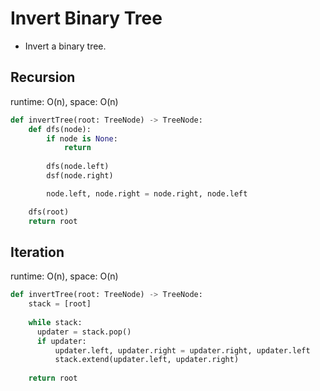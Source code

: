 # Invert Binary Tree
- Invert a binary tree.

## Recursion
runtime: O(n), space: O(n)
```python
def invertTree(root: TreeNode) -> TreeNode:
    def dfs(node):
        if node is None:
            return
            
        dfs(node.left)
        dsf(node.right)

        node.left, node.right = node.right, node.left

    dfs(root)
    return root
```

## Iteration
runtime: O(n), space: O(n)
```python
def invertTree(root: TreeNode) -> TreeNode:
    stack = [root]
    
    while stack:
      updater = stack.pop()
      if updater:
          updater.left, updater.right = updater.right, updater.left
          stack.extend(updater.left, updater.right)
    
    return root
```